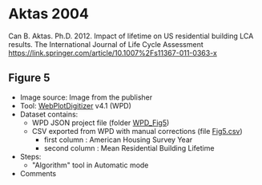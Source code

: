 # Aktas 2004

Can B. Aktas. Ph.D. 2012. Impact of lifetime on US residential building LCA results. The International Journal of Life Cycle Assessment https://link.springer.com/article/10.1007%2Fs11367-011-0363-x

## Figure 5

- Image source: Image from the publisher
- Tool: [WebPlotDigitizer](https://apps.automeris.io/wpd/) v4.1 (WPD)
- Dataset contains:
  - WPD JSON project file (folder [WPD_Fig5](WPD_Fig5))
  - CSV exported from WPD with manual corrections (file [Fig5.csv](Fig5.csv))
    - first column : American Housing Survey Year
    - second column : Mean Residential Building Lifetime
- Steps:
  - "Algorithm" tool in Automatic mode
- Comments
